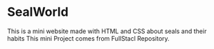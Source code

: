 # SealWorld
This is a mini website made with HTML and CSS about seals and their habits
This mini Project comes from FullStacl Repository.
